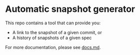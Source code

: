 # Automatic snapshot generator

This repo contains a tool that can provide you:

* A link to the snapshot of a given commit, or
* A history of snapshots of a given spec

For more documentation, please see [docs.md](https://github.com/xfq/commit-snapshot-tool/blob/master/docs.md).
